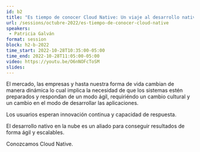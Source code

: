```yaml
---
id: b2
title: "Es tiempo de conocer Cloud Native: Un viaje al desarrollo nativo en la nube por Oracle"
url: /sessions/octubre-2022/es-tiempo-de-conocer-cloud-native
speakers:
 - Patricia Galván
format: session
block: h2-b-2022
time_start: 2022-10-28T10:35:00-05:00
time_end: 2022-10-28T11:05:00-05:00
video: https://youtu.be/O6nNOFcToSM
slides:
---
```


El mercado, las empresas y hasta nuestra forma de vida cambian de manera dinámica lo
cual implica la necesidad de que los sistemas estén preparados y respondan de un
modo ágil, requiriéndo un cambio cultural y un cambio en el modo de desarrollar las aplicaciones.

Los usuarios esperan innovación continua y capacidad de respuesta.

El desarrollo nativo en la nube es un aliado para conseguir resultados de forma ágil y
escalables.

Conozcamos Cloud Native.